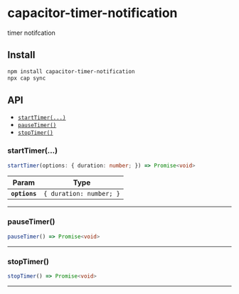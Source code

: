 # capacitor-timer-notification

timer notifcation

## Install

```bash
npm install capacitor-timer-notification
npx cap sync
```

## API

<docgen-index>

* [`startTimer(...)`](#starttimer)
* [`pauseTimer()`](#pausetimer)
* [`stopTimer()`](#stoptimer)

</docgen-index>

<docgen-api>
<!--Update the source file JSDoc comments and rerun docgen to update the docs below-->

### startTimer(...)

```typescript
startTimer(options: { duration: number; }) => Promise<void>
```

| Param         | Type                               |
| ------------- | ---------------------------------- |
| **`options`** | <code>{ duration: number; }</code> |

--------------------


### pauseTimer()

```typescript
pauseTimer() => Promise<void>
```

--------------------


### stopTimer()

```typescript
stopTimer() => Promise<void>
```

--------------------

</docgen-api>
